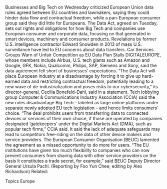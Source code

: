 Businesses and Big Tech on Wednesday criticized European Union data rules agreed between EU countries and lawmakers, saying they could hinder data flow and contractual freedom, while a pan-European consumer group said they did little for Europeans.
The Data Act, agreed on Tuesday, sets out rights and obligations for how Big Tech and companies use European consumer and corporate data, focusing on that generated in smart devices, machinery and consumer products.
Revelations by former U.S. intelligence contractor Edward Snowden in 2013 of mass U.S. surveillance have led to EU concerns about data transfers.
Car Services Groups Warn of Unfair Competition as EU Data Plan Stalls
DIGITALEUROPE, whose members include Airbus, U.S. tech giants such as Amazon and Google, GFK, Nokia, Qualcomm, Philips, SAP, Siemens and Sony, said the data agreement fell short of businesses’ expectations.
“The Data Act will place European industry at a disadvantage by forcing it to give up hard-earned data and restricting contractual freedom, potentially leading to a new wave of de-industrialization and poses risks to our cybersecurity,” its director-general, Cecilia Bonefeld-Dahl, said in a statement.
Tech lobbying group Computer & Communications Industry Association (CCIA) said the new rules disadvantage Big Tech – labeled as large online platforms under separate newly adopted EU tech legislation – and hence limits consumers’ choice.
“The deal prohibits users from transferring data to connected devices or services of their own choice, if those are operated by companies designated ‘gatekeepers’ under the Digital Markets Act (DMA), such as popular tech firms,” CCIA said.
It said the lack of adequate safeguards may lead to competitors free-riding on the data of other device makers and service providers.
The European Consumer Organisation (BEUC) lamented the agreement as a missed opportunity to do more for users.
“The EU institutions have given too much flexibility to companies who can now prevent consumers from sharing data with other service providers on the basis it constitutes a trade secret, for example,” said BEUC Deputy Director General Ursula Pachl.
(Reporting by Foo Yun Chee; editing by Alex Richardson)
Related:

Topics
Europe
